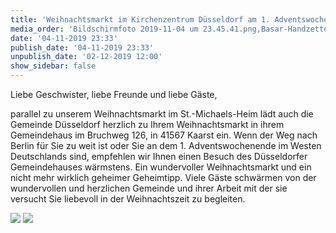 ```yaml
---
title: 'Weihnachtsmarkt im Kirchenzentrum Düsseldorf am 1. Adventswochenende'
media_order: 'Bildschirmfoto 2019-11-04 um 23.45.41.png,Basar-Handzettel-2019-A5-1.png,Bildschirmfoto 2019-11-05 um 13.23.21.png'
date: '04-11-2019 23:33'
publish_date: '04-11-2019 23:33'
unpublish_date: '02-12-2019 12:00'
show_sidebar: false
---
```


Liebe Geschwister, liebe Freunde und liebe Gäste,

parallel zu unserem Weihnachtsmarkt im St.-Michaels-Heim lädt auch die Gemeinde Düsseldorf herzlich zu Ihrem Weihnachtsmarkt in ihrem Gemeindehaus im Bruchweg 126, in 41567 Kaarst ein. Wenn der Weg nach Berlin für Sie zu weit ist oder Sie an dem 1. Adventswochenende im Westen Deutschlands sind, empfehlen wir Ihnen einen Besuch des Düsseldorfer Gemeindehauses wärmstens. Ein wundervoller Weihnachtsmarkt und ein nicht mehr wirklich geheimer Geheimtipp. Viele Gäste schwärmen von der wundervollen und herzlichen Gemeinde und ihrer Arbeit mit der sie versucht Sie liebevoll in der Weihnachtszeit zu begleiten.

![](https://smh-gemeinden.de/user/pages/02.news/13.weihnachtsmarkt-im-kirchenzentrum-duesseldorf-am-1-adventswochenende/Basar-Handzettel-2019-A5-1.png) ![](https://smh-gemeinden.de/user/pages/02.news/13.weihnachtsmarkt-im-kirchenzentrum-duesseldorf-am-1-adventswochenende/Bildschirmfoto%202019-11-05%20um%2013.23.21.png)
